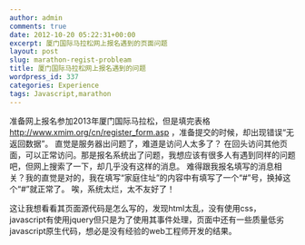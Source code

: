 ```yaml
---
author: admin
comments: true
date: 2012-10-20 05:22:31+00:00
excerpt: 厦门国际马拉松网上报名遇到的页面问题
layout: post
slug: marathon-regist-probleam
title: 厦门国际马拉松网上报名遇到的问题
wordpress_id: 337
categories: Experience
tags: Javascript,marathon
---
```


准备网上报名参加2013年厦门国际马拉松，但是填完表格 http://www.xmim.org/cn/register_form.asp ，准备提交的时候，却出现错误“无返回数据”。
直觉是服务器出问题了，难道是访问人太多了？ 在回头访问其他页面，可以正常访问。那是报名系统出了问题，我想应该有很多人有遇到同样的问题吧，但网上搜索了一下，却几乎没有这样的消息。
难得跟我报名填写的消息相关？我的直觉是对的，我在填写“家庭住址”的内容中有填写了一个“#”号，换掉这个“#”就正常了。
唉，系统太烂，太不友好了！

这让我想看看其页面源代码是怎么写的，发现html太乱，没有使用css，javascript有使用jquery但只是为了使用其事件处理，页面中还有一些质量低劣javascript原生代码，想必是没有经验的web工程师开发的结果。
